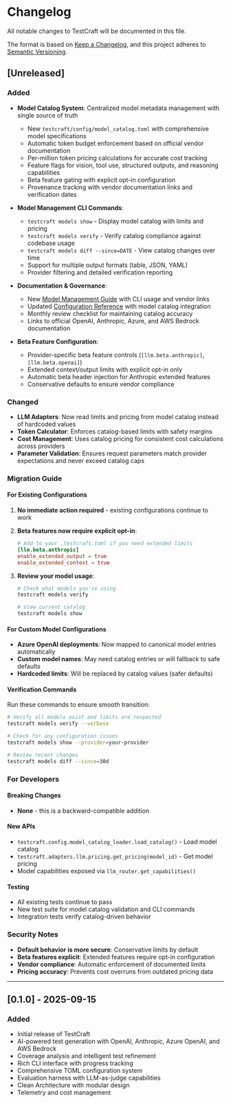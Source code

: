 # Changelog

All notable changes to TestCraft will be documented in this file.

The format is based on [Keep a Changelog](https://keepachangelog.com/en/1.0.0/),
and this project adheres to [Semantic Versioning](https://semver.org/spec/v2.0.0.html).

## [Unreleased]

### Added
- **Model Catalog System**: Centralized model metadata management with single source of truth
  - New `testcraft/config/model_catalog.toml` with comprehensive model specifications
  - Automatic token budget enforcement based on official vendor documentation
  - Per-million token pricing calculations for accurate cost tracking
  - Feature flags for vision, tool use, structured outputs, and reasoning capabilities
  - Beta feature gating with explicit opt-in configuration
  - Provenance tracking with vendor documentation links and verification dates

- **Model Management CLI Commands**:
  - `testcraft models show` - Display model catalog with limits and pricing
  - `testcraft models verify` - Verify catalog compliance against codebase usage  
  - `testcraft models diff --since=DATE` - View catalog changes over time
  - Support for multiple output formats (table, JSON, YAML)
  - Provider filtering and detailed verification reporting

- **Documentation & Governance**:
  - New [Model Management Guide](docs/models.md) with CLI usage and vendor links
  - Updated [Configuration Reference](docs/configuration.md) with model catalog integration
  - Monthly review checklist for maintaining catalog accuracy
  - Links to official OpenAI, Anthropic, Azure, and AWS Bedrock documentation

- **Beta Feature Configuration**:
  - Provider-specific beta feature controls (`[llm.beta.anthropic]`, `[llm.beta.openai]`)
  - Extended context/output limits with explicit opt-in only
  - Automatic beta header injection for Anthropic extended features
  - Conservative defaults to ensure vendor compliance

### Changed
- **LLM Adapters**: Now read limits and pricing from model catalog instead of hardcoded values
- **Token Calculator**: Enforces catalog-based limits with safety margins
- **Cost Management**: Uses catalog pricing for consistent cost calculations across providers
- **Parameter Validation**: Ensures request parameters match provider expectations and never exceed catalog caps

### Migration Guide

#### For Existing Configurations

1. **No immediate action required** - existing configurations continue to work
2. **Beta features now require explicit opt-in**:
   ```toml
   # Add to your .testcraft.toml if you need extended limits
   [llm.beta.anthropic]
   enable_extended_output = true
   enable_extended_context = true
   ```

3. **Review your model usage**:
   ```bash
   # Check what models you're using
   testcraft models verify
   
   # View current catalog
   testcraft models show
   ```

#### For Custom Model Configurations

- **Azure OpenAI deployments**: Now mapped to canonical model entries automatically
- **Custom model names**: May need catalog entries or will fallback to safe defaults
- **Hardcoded limits**: Will be replaced by catalog values (safer defaults)

#### Verification Commands

Run these commands to ensure smooth transition:

```bash
# Verify all models exist and limits are respected
testcraft models verify --verbose

# Check for any configuration issues
testcraft models show --provider=your-provider

# Review recent changes
testcraft models diff --since=30d
```

### For Developers

#### Breaking Changes
- **None** - this is a backward-compatible addition

#### New APIs
- `testcraft.config.model_catalog_loader.load_catalog()` - Load model catalog
- `testcraft.adapters.llm.pricing.get_pricing(model_id)` - Get model pricing
- Model capabilities exposed via `llm_router.get_capabilities()`

#### Testing
- All existing tests continue to pass
- New test suite for model catalog validation and CLI commands
- Integration tests verify catalog-driven behavior

### Security Notes
- **Default behavior is more secure**: Conservative limits by default
- **Beta features explicit**: Extended features require opt-in configuration
- **Vendor compliance**: Automatic enforcement of documented limits
- **Pricing accuracy**: Prevents cost overruns from outdated pricing data

---

## [0.1.0] - 2025-09-15

### Added
- Initial release of TestCraft
- AI-powered test generation with OpenAI, Anthropic, Azure OpenAI, and AWS Bedrock
- Coverage analysis and intelligent test refinement
- Rich CLI interface with progress tracking
- Comprehensive TOML configuration system
- Evaluation harness with LLM-as-judge capabilities
- Clean Architecture with modular design
- Telemetry and cost management
